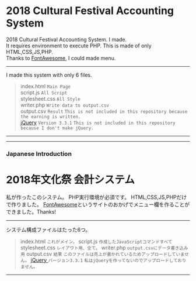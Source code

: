 # 2018 Cultural Festival Accounting System
2018 Cultural Festival
Accounting System. I made.  
It requires environment to execute PHP.
This is made of only HTML,CSS,JS,PHP.  
Thanks to [FontAwesome](https://fontawesome.com), I could made menu.  
- - -
I made this system with only 6 files.  
>index.html `Main Page`  
>script.js `All Script`  
>stylesheet.css `All Style`  
>writer.php `Write data to output.csv`  
>output.csv  `Result` `This is not included in this repository because the earning is written.`  
>[jQuery](https://jquery.com) `Version 3.3.1` `This is not included in this repository because I don't make jQuery.`  
- - -
- - -
### Japanese Introduction
# 2018年文化祭 会計システム
私が作ったこのシステム。
PHP実行環境が必須です。
HTML,CSS,JS,PHPだけで作りました。
[FontAwesome](https://fontawesome.com)というサイトのおかげでメニュー欄を作ることができました。Thanks!
- - -
システム構成ファイルはたった6つ。
>index.html `これがメイン。`
>script.js `作成したJavaScriptコマンドすべて`
>stylesheet.css `レイアウト用、全て。`
>writer.php `output.csvにデータ書き込み用`
>output.csv `結果` `このファイルは売上が書かれているためアップロードしていません。`
>[jQuery ](https://jquery.com) `バージョン3.3.1` `私はjQueryを作ってないのでアップロードしておりません。`
- - -
